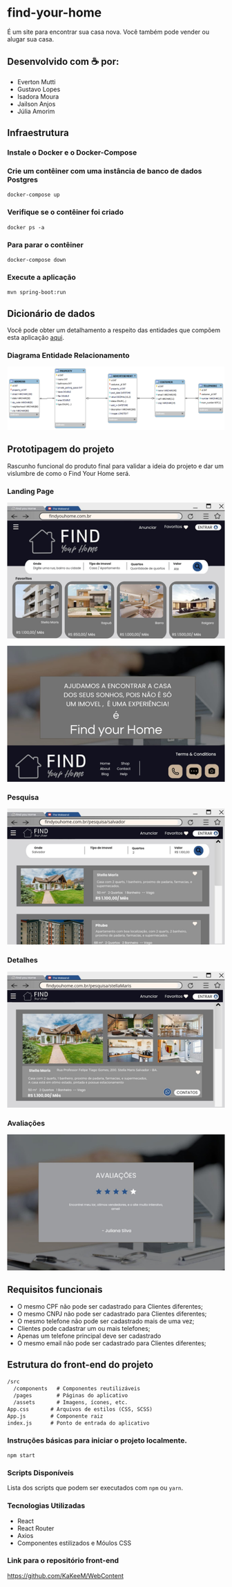 # find-your-home
É um site para encontrar sua casa nova. Você também pode vender ou alugar sua casa.

## Desenvolvido com :coffee: por:

- Everton Mutti
- Gustavo Lopes
- Isadora Moura
- Jailson Anjos
- Júlia Amorim
  
## Infraestrutura

### Instale o Docker e o Docker-Compose

### Crie um contêiner com uma instância de banco de dados Postgres
```
docker-compose up
```
### Verifique se o contêiner foi criado
```
docker ps -a
```
### Para parar o contêiner
```
docker-compose down
```
### Execute a aplicação
```
mvn spring-boot:run
```
## Dicionário de dados

Você pode obter um detalhamento a respeito das entidades que compõem esta aplicação [aqui](https://github.com/jairocket/find-your-home/tree/main/docs/bd/DD).

### Diagrama Entidade Relacionamento 

![](https://github.com/jairocket/find-your-home/blob/main/docs/bd/diagram/TABLE.png?raw=true)

## Prototipagem do projeto
Rascunho funcional do produto final para validar a ideia do projeto e dar um vislumbre de como o Find Your Home será.

### Landing Page

![](https://github.com/jairocket/find-your-home/blob/main/docs/Prototypes/Capa.jpeg?raw=true)

![](https://github.com/jairocket/find-your-home/blob/main/docs/Prototypes/Fundo.jpeg?raw=true)

### Pesquisa

![](https://github.com/jairocket/find-your-home/blob/main/docs/Prototypes/Pesquisa.jpeg?raw=true)

### Detalhes

![](https://github.com/jairocket/find-your-home/blob/main/docs/Prototypes/Info_Imovel.jpeg?raw=true)

### Avaliações

![](https://github.com/jairocket/find-your-home/blob/main/docs/Prototypes/Avalaia%C3%A7%C3%B5es.jpeg?raw=true)

## Requisitos funcionais

- O mesmo CPF não pode ser cadastrado para Clientes diferentes;
- O mesmo CNPJ não pode ser cadastrado para Clientes diferentes;
- O mesmo telefone não pode ser cadastrado mais de uma vez;
- Clientes pode cadastrar um ou mais telefones;
- Apenas um telefone principal deve ser cadastrado
- O mesmo email não pode ser cadastrado para Clientes diferentes;

## Estrutura do front-end do projeto
```
/src
  /components   # Componentes reutilizáveis
  /pages        # Páginas do aplicativo
  /assets       # Imagens, ícones, etc.
App.css       # Arquivos de estilos (CSS, SCSS)
App.js        # Componente raiz
index.js      # Ponto de entrada do aplicativo
``` 
### Instruções básicas para iniciar o projeto localmente.
```
npm start
```
### Scripts Disponíveis

Lista dos scripts que podem ser executados com `npm` ou `yarn`.

### Tecnologias Utilizadas
- React
- React Router
- Axios
- Componentes estilizados e Móulos CSS

### Link para o repositório front-end 
https://github.com/KaKeeM/WebContent 

